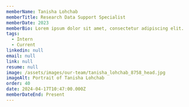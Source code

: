 ```yaml
---
memberName: Tanisha Lohchab
memberTitle: Research Data Support Specialist
memberDate: 2023
memberBio: Lorem ipsum dolor sit amet, consectetur adipiscing elit.
tags:
  - Intern
  - Current
linkedin: null
email: null
link: null
resume: null
image: /assets/images/our-team/tanisha_lohchab_8758_head.jpg
imageAlt: Portrait of Tanisha Lohchab
order: 40
date: 2024-04-17T10:47:00.000Z
memberDateEnd: Present
---
```

